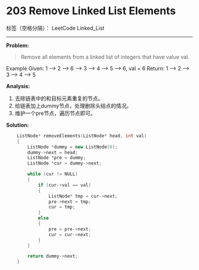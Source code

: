 ﻿# 203 Remove Linked List Elements

标签（空格分隔）： LeetCode Linked_List

---

**Problem:**
>   Remove all elements from a linked list of integers that have value val.
>
Example
Given: 1 --> 2 --> 6 --> 3 --> 4 --> 5 --> 6, val = 6
Return: 1 --> 2 --> 3 --> 4 --> 5

**Analysis:**

 1. 去除链表中的和目标元素重复的节点。
 2. 给链表加上dummy节点，处理删除头结点的情况。
 3. 维护一个pre节点，遍历节点即可。

**Solution:**
```cpp
	ListNode* removeElements(ListNode* head, int val)
	{
		ListNode *dummy = new ListNode(0);
		dummy->next = head;
		ListNode *pre = dummy;
		ListNode *cur = dummy->next;

		while (cur != NULL)
		{
			if (cur->val == val)
			{
				ListNode* tmp = cur->next;
				pre->next = tmp;
				cur = tmp;
			}
			else
			{
				pre = pre->next;
				cur = cur->next;
			}
		}

		return dummy->next;
	}
```

